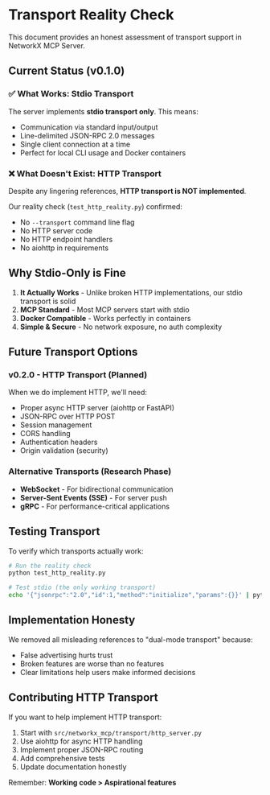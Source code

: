 # Transport Reality Check

This document provides an honest assessment of transport support in NetworkX MCP Server.

## Current Status (v0.1.0)

### ✅ What Works: Stdio Transport

The server implements **stdio transport only**. This means:
- Communication via standard input/output
- Line-delimited JSON-RPC 2.0 messages
- Single client connection at a time
- Perfect for local CLI usage and Docker containers

### ❌ What Doesn't Exist: HTTP Transport

Despite any lingering references, **HTTP transport is NOT implemented**. 

Our reality check (`test_http_reality.py`) confirmed:
- No `--transport` command line flag
- No HTTP server code
- No HTTP endpoint handlers
- No aiohttp in requirements

## Why Stdio-Only is Fine

1. **It Actually Works** - Unlike broken HTTP implementations, our stdio transport is solid
2. **MCP Standard** - Most MCP servers start with stdio
3. **Docker Compatible** - Works perfectly in containers
4. **Simple & Secure** - No network exposure, no auth complexity

## Future Transport Options

### v0.2.0 - HTTP Transport (Planned)
When we do implement HTTP, we'll need:
- Proper async HTTP server (aiohttp or FastAPI)
- JSON-RPC over HTTP POST
- Session management
- CORS handling
- Authentication headers
- Origin validation (security)

### Alternative Transports (Research Phase)
- **WebSocket** - For bidirectional communication
- **Server-Sent Events (SSE)** - For server push
- **gRPC** - For performance-critical applications

## Testing Transport

To verify which transports actually work:

```bash
# Run the reality check
python test_http_reality.py

# Test stdio (the only working transport)
echo '{"jsonrpc":"2.0","id":1,"method":"initialize","params":{}}' | python -m networkx_mcp.server
```

## Implementation Honesty

We removed all misleading references to "dual-mode transport" because:
- False advertising hurts trust
- Broken features are worse than no features
- Clear limitations help users make informed decisions

## Contributing HTTP Transport

If you want to help implement HTTP transport:

1. Start with `src/networkx_mcp/transport/http_server.py`
2. Use aiohttp for async HTTP handling
3. Implement proper JSON-RPC routing
4. Add comprehensive tests
5. Update documentation honestly

Remember: **Working code > Aspirational features**